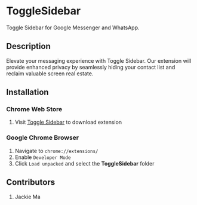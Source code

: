 # ToggleSidebar
Toggle Sidebar for Google Messenger and WhatsApp.

## Description
Elevate your messaging experience with Toggle Sidebar. Our extension will provide enhanced privacy by seamlessly hiding your contact list and reclaim valuable screen real estate. 

## Installation
### Chrome Web Store
1. Visit [Toggle Sidebar](https://chrome.google.com/webstore/detail/toggle-sidebar/ejkcciildkjbakbjngbenpbmioheecnb) to download extension

### Google Chrome Browser
1. Navigate to `chrome://extensions/`
2. Enable `Developer Mode`
3. Click `Load unpacked` and select the **ToggleSidebar** folder

## Contributors
1. Jackie Ma

